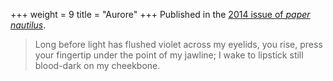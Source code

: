 +++
weight = 9
title = "Aurore"
+++
Published in the [2014 issue of *paper nautilus*](http://readpapernautilus.blogspot.com/2014/12/paper-nautilus-2014-issue.html).

> Long before light has flushed 
> violet across my eyelids, 
> you rise,
> press your fingertip under the point of my jawline;
> I wake to lipstick
> still blood-dark on my cheekbone.